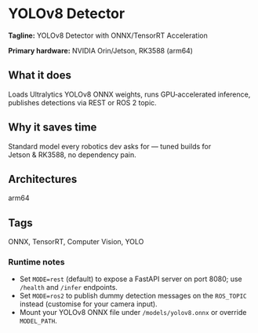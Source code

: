 # YOLOv8 Detector

**Tagline:** YOLOv8 Detector with ONNX/TensorRT Acceleration

**Primary hardware:** NVIDIA Orin/Jetson, RK3588 (arm64)

## What it does
Loads Ultralytics YOLOv8 ONNX weights, runs GPU‑accelerated inference, publishes detections via REST or ROS 2 topic.

## Why it saves time
Standard model every robotics dev asks for — tuned builds for Jetson & RK3588, no dependency pain.

## Architectures
arm64

## Tags
ONNX, TensorRT, Computer Vision, YOLO

### Runtime notes

- Set `MODE=rest` (default) to expose a FastAPI server on port 8080; use `/health` and `/infer` endpoints.
- Set `MODE=ros2` to publish dummy detection messages on the `ROS_TOPIC` instead (customise for your camera input).
- Mount your YOLOv8 ONNX file under `/models/yolov8.onnx` or override `MODEL_PATH`.